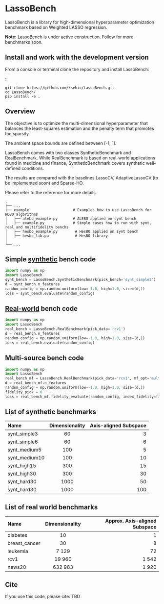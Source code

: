 # LassoBench

LassoBench is a library for high-dimensional hyperparameter optimization benchmark based on Weighted LASSO regression.

**Note:** LassoBench is under active construction. Follow for more benchmarks soon.

## Install and work with the development version

From a console or terminal clone the repository and install LassoBench:

::

    git clone https://github.com/ksehic/LassoBench.git
    cd LassoBench/
    pip install -e .

## Overview
The objective is to optimize the multi-dimensional hyperparameter that balances
the least-squares estimation and the penalty term that promotes the sparsity.

The ambient space bounds are defined between [-1, 1].

LassoBench comes with two classes SyntheticBenchmark and RealBenchmark. While RealBenchmark is
based on real-world applications found in medicine and finance, SyntheticBenchmark covers synthetic well-defined conditions.

The results are compared with the baselines LassoCV, AdaptiveLassoCV (to be implemented soon) and Sparse-HO.

Please refer to the reference for more details.

    .
    ├── ...
    ├── example                    # Examples how to use LassoBench for HDBO algorithms
    │   ├── alebo_example.py       # ALEBO applied on synt bench
    │   ├── example.py             # Simple cases how to run with synt, real and multifidelity benchs
    │   ├── hesbo_example.py        # HesBO applied on synt bench
    │   ├── hesbo_lib.pu            # HesBO library
    │
    └── ...

## Simple [synthetic](#list-of-synthetic-benchmarks) bench code
```python
import numpy as np
import LassoBench
synt_bench = LassoBench.SyntheticBenchmark(pick_bench='synt_simple3')
d = synt_bench.n_features
random_config = np.random.uniform(low=-1.0, high=1.0, size=(d,))
loss = synt_bench.evaluate(random_config)
```
## [Real-world](#list-of-real-world-benchmarks) bench code
```python
import numpy as np
import LassoBench
real_bench = LassoBench.RealBenchmark(pick_data='rcv1')
d = real_bench.n_features
random_config = np.random.uniform(low=-1.0, high=1.0, size=(d,))
loss = real_bench.evaluate(random_config)
```
## Multi-source bench code
```python
import numpy as np
import LassoBench
real_bench_mf = LassoBench.RealBenchmark(pick_data='rcv1', mf_opt='multi_source_bench')
d = real_bench_mf.n_features
random_config = np.random.uniform(low=-1.0, high=1.0, size=(d,))
fidelity_pick = 0
loss = real_bench_mf.fidelity_evaluate(random_config, index_fidelity=fidelity_pick)
```
## List of synthetic benchmarks
| Name          | Dimensionality | Axis-aligned Subspace |
| :---          |     :---:      |          ---:         |
| synt_simple3  | 60    | 3 |
| synt_simple6  | 60    | 6|
| synt_medium5  | 100   | 5 |
| synt_medium10 | 100   | 10 |
| synt_high15   | 300   | 15 |
| synt_high30   | 300   | 30 |
| synt_hard30   | 1000   | 50 |
| synt_hard30   | 1000   | 100 |
## List of real world benchmarks
| Name         | Dimensionality | Approx. Axis-aligned Subspace |
| :---         |     :---:      |          ---:         |
| diabetes   | 10     | 1 |
| breast_cancer     | 30  | 8|
| leukemia| 7 129     | 72 |
| rcv1     | 19 960 | 1 542 |
| news20  | 632 983 | 1 920 |
## Cite

If you use this code, please cite: TBD

